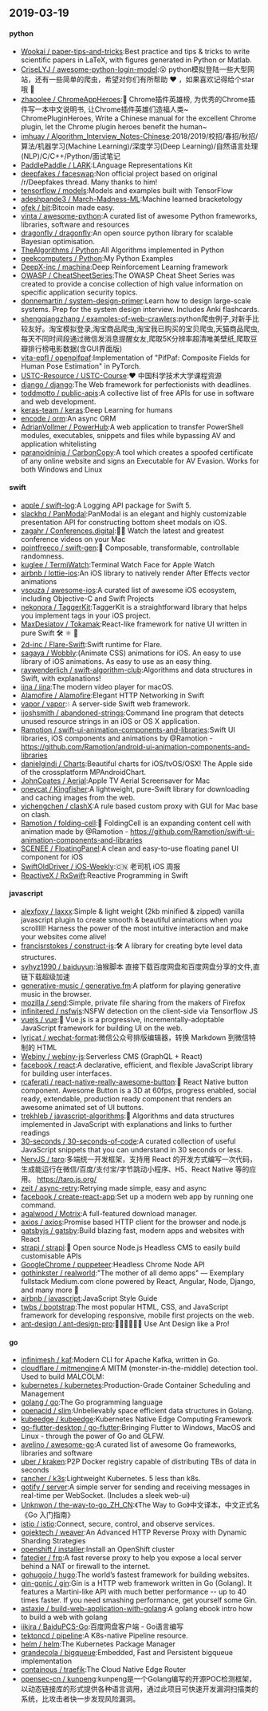 ## 2019-03-19

#### python
* [Wookai / paper-tips-and-tricks](https://github.com/Wookai/paper-tips-and-tricks):Best practice and tips & tricks to write scientific papers in LaTeX, with figures generated in Python or Matlab.
* [CriseLYJ / awesome-python-login-model](https://github.com/CriseLYJ/awesome-python-login-model):😮
python模拟登陆一些大型网站，还有一些简单的爬虫，希望对你们有所帮助
❤️
，如果喜欢记得给个star哦
🌟
* [zhaoolee / ChromeAppHeroes](https://github.com/zhaoolee/ChromeAppHeroes):🌈
Chrome插件英雄榜, 为优秀的Chrome插件写一本中文说明书, 让Chrome插件英雄们造福人类~ ChromePluginHeroes, Write a Chinese manual for the excellent Chrome plugin, let the Chrome plugin heroes benefit the human~
* [imhuay / Algorithm_Interview_Notes-Chinese](https://github.com/imhuay/Algorithm_Interview_Notes-Chinese):2018/2019/校招/春招/秋招/算法/机器学习(Machine Learning)/深度学习(Deep Learning)/自然语言处理(NLP)/C/C++/Python/面试笔记
* [PaddlePaddle / LARK](https://github.com/PaddlePaddle/LARK):LAnguage Representations Kit
* [deepfakes / faceswap](https://github.com/deepfakes/faceswap):Non official project based on original /r/Deepfakes thread. Many thanks to him!
* [tensorflow / models](https://github.com/tensorflow/models):Models and examples built with TensorFlow
* [adeshpande3 / March-Madness-ML](https://github.com/adeshpande3/March-Madness-ML):Machine learned bracketology
* [ofek / bit](https://github.com/ofek/bit):Bitcoin made easy.
* [vinta / awesome-python](https://github.com/vinta/awesome-python):A curated list of awesome Python frameworks, libraries, software and resources
* [dragonfly / dragonfly](https://github.com/dragonfly/dragonfly):An open source python library for scalable Bayesian optimisation.
* [TheAlgorithms / Python](https://github.com/TheAlgorithms/Python):All Algorithms implemented in Python
* [geekcomputers / Python](https://github.com/geekcomputers/Python):My Python Examples
* [DeepX-inc / machina](https://github.com/DeepX-inc/machina):Deep Reinforcement Learning framework
* [OWASP / CheatSheetSeries](https://github.com/OWASP/CheatSheetSeries):The OWASP Cheat Sheet Series was created to provide a concise collection of high value information on specific application security topics.
* [donnemartin / system-design-primer](https://github.com/donnemartin/system-design-primer):Learn how to design large-scale systems. Prep for the system design interview. Includes Anki flashcards.
* [shengqiangzhang / examples-of-web-crawlers](https://github.com/shengqiangzhang/examples-of-web-crawlers):python爬虫例子,对新手比较友好。淘宝模拟登录,淘宝商品爬虫,淘宝我已购买的宝贝爬虫,天猫商品爬虫,每天不同时间段通过微信发消息提醒女友,爬取5K分辨率超清唯美壁纸,爬取豆瓣排行榜电影数据(含GUI界面版)
* [vita-epfl / openpifpaf](https://github.com/vita-epfl/openpifpaf):Implementation of "PifPaf: Composite Fields for Human Pose Estimation" in PyTorch.
* [USTC-Resource / USTC-Course](https://github.com/USTC-Resource/USTC-Course):❤️
中国科学技术大学课程资源
* [django / django](https://github.com/django/django):The Web framework for perfectionists with deadlines.
* [toddmotto / public-apis](https://github.com/toddmotto/public-apis):A collective list of free APIs for use in software and web development.
* [keras-team / keras](https://github.com/keras-team/keras):Deep Learning for humans
* [encode / orm](https://github.com/encode/orm):An async ORM
* [AdrianVollmer / PowerHub](https://github.com/AdrianVollmer/PowerHub):A web application to transfer PowerShell modules, executables, snippets and files while bypassing AV and application whitelisting
* [paranoidninja / CarbonCopy](https://github.com/paranoidninja/CarbonCopy):A tool which creates a spoofed certificate of any online website and signs an Executable for AV Evasion. Works for both Windows and Linux

#### swift
* [apple / swift-log](https://github.com/apple/swift-log):A Logging API package for Swift 5.
* [slackhq / PanModal](https://github.com/slackhq/PanModal):PanModal is an elegant and highly customizable presentation API for constructing bottom sheet modals on iOS.
* [zagahr / Conferences.digital](https://github.com/zagahr/Conferences.digital):👨‍💻
Watch the latest and greatest conference videos on your Mac
* [pointfreeco / swift-gen](https://github.com/pointfreeco/swift-gen):🎱
Composable, transformable, controllable randomness.
* [kuglee / TermiWatch](https://github.com/kuglee/TermiWatch):Terminal Watch Face for Apple Watch
* [airbnb / lottie-ios](https://github.com/airbnb/lottie-ios):An iOS library to natively render After Effects vector animations
* [vsouza / awesome-ios](https://github.com/vsouza/awesome-ios):A curated list of awesome iOS ecosystem, including Objective-C and Swift Projects
* [nekonora / TaggerKit](https://github.com/nekonora/TaggerKit):TaggerKit is a straightforward library that helps you implement tags in your iOS project.
* [MaxDesiatov / Tokamak](https://github.com/MaxDesiatov/Tokamak):React-like framework for native UI written in pure Swift
🛠
⚛️
📲
* [2d-inc / Flare-Swift](https://github.com/2d-inc/Flare-Swift):Swift runtime for Flare.
* [sagaya / Wobbly](https://github.com/sagaya/Wobbly):(Animate CSS) animations for iOS. An easy to use library of iOS animations. As easy to use as an easy thing.
* [raywenderlich / swift-algorithm-club](https://github.com/raywenderlich/swift-algorithm-club):Algorithms and data structures in Swift, with explanations!
* [iina / iina](https://github.com/iina/iina):The modern video player for macOS.
* [Alamofire / Alamofire](https://github.com/Alamofire/Alamofire):Elegant HTTP Networking in Swift
* [vapor / vapor](https://github.com/vapor/vapor):💧
A server-side Swift web framework.
* [ijoshsmith / abandoned-strings](https://github.com/ijoshsmith/abandoned-strings):Command line program that detects unused resource strings in an iOS or OS X application.
* [Ramotion / swift-ui-animation-components-and-libraries](https://github.com/Ramotion/swift-ui-animation-components-and-libraries):Swift UI libraries, iOS components and animations by @Ramotion - https://github.com/Ramotion/android-ui-animation-components-and-libraries
* [danielgindi / Charts](https://github.com/danielgindi/Charts):Beautiful charts for iOS/tvOS/OSX! The Apple side of the crossplatform MPAndroidChart.
* [JohnCoates / Aerial](https://github.com/JohnCoates/Aerial):Apple TV Aerial Screensaver for Mac
* [onevcat / Kingfisher](https://github.com/onevcat/Kingfisher):A lightweight, pure-Swift library for downloading and caching images from the web.
* [yichengchen / clashX](https://github.com/yichengchen/clashX):A rule based custom proxy with GUI for Mac base on clash.
* [Ramotion / folding-cell](https://github.com/Ramotion/folding-cell):📃
FoldingCell is an expanding content cell with animation made by @Ramotion - https://github.com/Ramotion/swift-ui-animation-components-and-libraries
* [SCENEE / FloatingPanel](https://github.com/SCENEE/FloatingPanel):A clean and easy-to-use floating panel UI component for iOS
* [SwiftOldDriver / iOS-Weekly](https://github.com/SwiftOldDriver/iOS-Weekly):🇨🇳
老司机 iOS 周报
* [ReactiveX / RxSwift](https://github.com/ReactiveX/RxSwift):Reactive Programming in Swift

#### javascript
* [alexfoxy / laxxx](https://github.com/alexfoxy/laxxx):Simple & light weight (2kb minified & zipped) vanilla javascript plugin to create smooth & beautiful animations when you scrolllll! Harness the power of the most intuitive interaction and make your websites come alive!
* [francisrstokes / construct-js](https://github.com/francisrstokes/construct-js):🛠️
A library for creating byte level data structures.
* [syhyz1990 / baiduyun](https://github.com/syhyz1990/baiduyun):油猴脚本 直接下载百度网盘和百度网盘分享的文件,直链下载超级加速
* [generative-music / generative.fm](https://github.com/generative-music/generative.fm):A platform for playing generative music in the browser.
* [mozilla / send](https://github.com/mozilla/send):Simple, private file sharing from the makers of Firefox
* [infinitered / nsfwjs](https://github.com/infinitered/nsfwjs):NSFW detection on the client-side via Tensorflow JS
* [vuejs / vue](https://github.com/vuejs/vue):🖖
Vue.js is a progressive, incrementally-adoptable JavaScript framework for building UI on the web.
* [lyricat / wechat-format](https://github.com/lyricat/wechat-format):微信公众号排版编辑器，转换 Markdown 到微信特制的 HTML
* [Webiny / webiny-js](https://github.com/Webiny/webiny-js):Serverless CMS (GraphQL + React)
* [facebook / react](https://github.com/facebook/react):A declarative, efficient, and flexible JavaScript library for building user interfaces.
* [rcaferati / react-native-really-awesome-button](https://github.com/rcaferati/react-native-really-awesome-button):📱
React Native button component. Awesome Button is a 3D at 60fps, progress enabled, social ready, extendable, production ready component that renders an awesome animated set of UI buttons.
* [trekhleb / javascript-algorithms](https://github.com/trekhleb/javascript-algorithms):📝
Algorithms and data structures implemented in JavaScript with explanations and links to further readings
* [30-seconds / 30-seconds-of-code](https://github.com/30-seconds/30-seconds-of-code):A curated collection of useful JavaScript snippets that you can understand in 30 seconds or less.
* [NervJS / taro](https://github.com/NervJS/taro):多端统一开发框架，支持用 React 的开发方式编写一次代码，生成能运行在微信/百度/支付宝/字节跳动小程序、H5、React Native 等的应用。 https://taro.js.org/
* [zeit / async-retry](https://github.com/zeit/async-retry):Retrying made simple, easy and async
* [facebook / create-react-app](https://github.com/facebook/create-react-app):Set up a modern web app by running one command.
* [agalwood / Motrix](https://github.com/agalwood/Motrix):A full-featured download manager.
* [axios / axios](https://github.com/axios/axios):Promise based HTTP client for the browser and node.js
* [gatsbyjs / gatsby](https://github.com/gatsbyjs/gatsby):Build blazing fast, modern apps and websites with React
* [strapi / strapi](https://github.com/strapi/strapi):🚀
Open source Node.js Headless CMS to easily build customisable APIs
* [GoogleChrome / puppeteer](https://github.com/GoogleChrome/puppeteer):Headless Chrome Node API
* [gothinkster / realworld](https://github.com/gothinkster/realworld):"The mother of all demo apps" — Exemplary fullstack Medium.com clone powered by React, Angular, Node, Django, and many more
🏅
* [airbnb / javascript](https://github.com/airbnb/javascript):JavaScript Style Guide
* [twbs / bootstrap](https://github.com/twbs/bootstrap):The most popular HTML, CSS, and JavaScript framework for developing responsive, mobile first projects on the web.
* [ant-design / ant-design-pro](https://github.com/ant-design/ant-design-pro):👨🏻‍💻👩🏻‍💻 Use Ant Design like a Pro!

#### go
* [infinimesh / kaf](https://github.com/infinimesh/kaf):Modern CLI for Apache Kafka, written in Go.
* [cloudflare / mitmengine](https://github.com/cloudflare/mitmengine):A MITM (monster-in-the-middle) detection tool. Used to build MALCOLM:
* [kubernetes / kubernetes](https://github.com/kubernetes/kubernetes):Production-Grade Container Scheduling and Management
* [golang / go](https://github.com/golang/go):The Go programming language
* [openacid / slim](https://github.com/openacid/slim):Unbelievably space efficient data structures in Golang.
* [kubeedge / kubeedge](https://github.com/kubeedge/kubeedge):Kubernetes Native Edge Computing Framework
* [go-flutter-desktop / go-flutter](https://github.com/go-flutter-desktop/go-flutter):Bringing Flutter to Windows, MacOS and Linux - through the power of Go and GLFW.
* [avelino / awesome-go](https://github.com/avelino/awesome-go):A curated list of awesome Go frameworks, libraries and software
* [uber / kraken](https://github.com/uber/kraken):P2P Docker registry capable of distributing TBs of data in seconds
* [rancher / k3s](https://github.com/rancher/k3s):Lightweight Kubernetes. 5 less than k8s.
* [gotify / server](https://github.com/gotify/server):A simple server for sending and receiving messages in real-time per WebSocket. (Includes a sleek web-ui)
* [Unknwon / the-way-to-go_ZH_CN](https://github.com/Unknwon/the-way-to-go_ZH_CN):《The Way to Go》中文译本，中文正式名《Go 入门指南》
* [istio / istio](https://github.com/istio/istio):Connect, secure, control, and observe services.
* [gojektech / weaver](https://github.com/gojektech/weaver):An Advanced HTTP Reverse Proxy with Dynamic Sharding Strategies
* [openshift / installer](https://github.com/openshift/installer):Install an OpenShift cluster
* [fatedier / frp](https://github.com/fatedier/frp):A fast reverse proxy to help you expose a local server behind a NAT or firewall to the internet.
* [gohugoio / hugo](https://github.com/gohugoio/hugo):The world’s fastest framework for building websites.
* [gin-gonic / gin](https://github.com/gin-gonic/gin):Gin is a HTTP web framework written in Go (Golang). It features a Martini-like API with much better performance -- up to 40 times faster. If you need smashing performance, get yourself some Gin.
* [astaxie / build-web-application-with-golang](https://github.com/astaxie/build-web-application-with-golang):A golang ebook intro how to build a web with golang
* [iikira / BaiduPCS-Go](https://github.com/iikira/BaiduPCS-Go):百度网盘客户端 - Go语言编写
* [tektoncd / pipeline](https://github.com/tektoncd/pipeline):A K8s-native Pipeline resource.
* [helm / helm](https://github.com/helm/helm):The Kubernetes Package Manager
* [grandecola / bigqueue](https://github.com/grandecola/bigqueue):Embedded, Fast and Persistent bigqueue implementation
* [containous / traefik](https://github.com/containous/traefik):The Cloud Native Edge Router
* [opensec-cn / kunpeng](https://github.com/opensec-cn/kunpeng):kunpeng是一个Golang编写的开源POC检测框架，以动态链接库的形式提供各种语言调用，通过此项目可快速开发漏洞扫描类的系统，比攻击者快一步发现风险漏洞。
